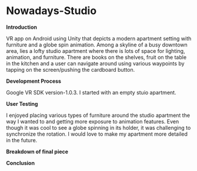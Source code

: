 # Nowadays-Studio

__Introduction__

VR app on Android using Unity that depicts a modern apartment setting with furniture and a globe spin animation. Among a skyline of a busy downtown area, lies a lofty studio apartment where there is lots of space for lighting, animation, and furniture. There are books on the shelves, fruit on the table in the kitchen and a user can navigate around using various waypoints by tapping on the screen/pushing the cardboard button. 

__Development Process__

Google VR SDK version-1.0.3.
I started with an empty stuio apartment. 


**User Testing**

I enjoyed placing various types of furniture around the studio apartment the way I wanted to and getting more exposure to animation features. Even though it was cool to see a globe spinning in its holder, it was challenging to synchronize the rotation. I would love to make my apartment more detailed in the future.

**Breakdown of final piece**

**Conclusion**




